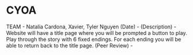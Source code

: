 # CYOA
TEAM - Natalia Cardona, Xavier, Tyler Nguyen
(Date) -
(Description) - Website will have a title page where you will be prompted a button to play. Play through the story with 6 fixed endings. For each ending you will be able to return back to the title page.
(Peer Review) - 
